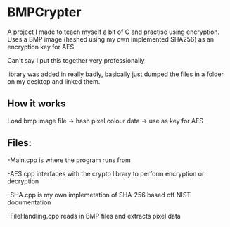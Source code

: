 # BMPCrypter
A project I made to teach myself a bit of C and practise using encryption. Uses a BMP image (hashed using my own implemented SHA256) as an encryption key for AES


Can't say I put this together very professionally

library was added in really badly, basically just dumped the files in a folder on my desktop and linked them.


## How it works

Load bmp image file -> hash pixel colour data -> use as key for AES


## Files:

-Main.cpp is where the program runs from

-AES.cpp interfaces with the crypto library to perform encryption or decryption

-SHA.cpp is my own implemetation of SHA-256 based off NIST documentation

-FileHandling.cpp reads in BMP files and extracts pixel data